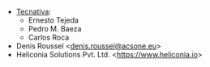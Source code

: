 - [Tecnativa](https://www.tecnativa.com):
  - Ernesto Tejeda
  - Pedro M. Baeza
  - Carlos Roca
- Denis Roussel \<<denis.roussel@acsone.eu>\>
- Heliconia Solutions Pvt. Ltd. \<<https://www.heliconia.io>\>
